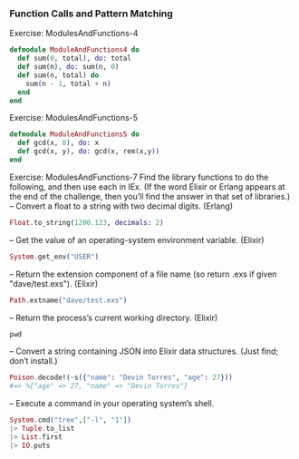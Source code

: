 ### Function Calls and Pattern Matching

Exercise: ModulesAndFunctions-4
```elixir
defmodule ModuleAndFunctions4 do
  def sum(0, total), do: total
  def sum(n), do: sum(n, 0)
  def sum(n, total) do
    sum(n - 1, total + n)
  end
end
```

Exercise: ModulesAndFunctions-5
```elixir
defmodule ModuleAndFunctions5 do
  def gcd(x, 0), do: x
  def gcd(x, y), do: gcd(x, rem(x,y))
end
```

Exercise: ModulesAndFunctions-7
Find the library functions to do the following, and then use each in IEx. (If the word Elixir or Erlang appears at the end of the challenge, then you’ll find the answer in that set of libraries.)
– Convert a float to a string with two decimal digits. (Erlang)
```elixir
Float.to_string(1200.123, decimals: 2)
```

– Get the value of an operating-system environment variable. (Elixir)
```elixir
System.get_env("USER")
```

– Return the extension component of a file name (so return .exs if given "dave/test.exs"). (Elixir)
```elixir
Path.extname("dave/test.exs")
```

– Return the process’s current working directory. (Elixir)
```elixir
pwd
```

– Convert a string containing JSON into Elixir data structures. (Just find; don’t install.)
```elixir
Poison.decode!(~s({"name": "Devin Torres", "age": 27}))
#=> %{"age" => 27, "name" => "Devin Torres"}
```

– Execute a command in your operating system’s shell.
```elixir
System.cmd("tree",["-l", "1"])
|> Tuple.to_list
|> List.first
|> IO.puts
```
